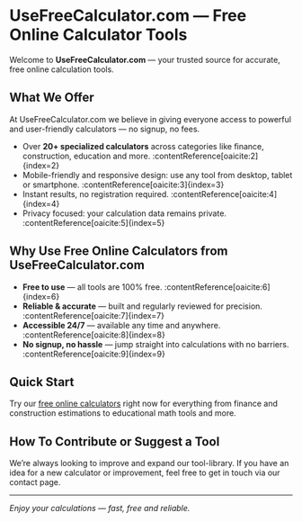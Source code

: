 # UseFreeCalculator.com — Free Online Calculator Tools

Welcome to **UseFreeCalculator.com** — your trusted source for accurate, free online calculation tools.

## What We Offer  
At UseFreeCalculator.com we believe in giving everyone access to powerful and user-friendly calculators — no signup, no fees.  
- Over **20+ specialized calculators** across categories like finance, construction, education and more. :contentReference[oaicite:2]{index=2}  
- Mobile-friendly and responsive design: use any tool from desktop, tablet or smartphone. :contentReference[oaicite:3]{index=3}  
- Instant results, no registration required. :contentReference[oaicite:4]{index=4}  
- Privacy focused: your calculation data remains private. :contentReference[oaicite:5]{index=5}  

## Why Use Free Online Calculators from UseFreeCalculator.com  
- **Free to use** — all tools are 100% free. :contentReference[oaicite:6]{index=6}  
- **Reliable & accurate** — built and regularly reviewed for precision. :contentReference[oaicite:7]{index=7}  
- **Accessible 24/7** — available any time and anywhere. :contentReference[oaicite:8]{index=8}  
- **No signup, no hassle** — jump straight into calculations with no barriers. :contentReference[oaicite:9]{index=9}  

## Quick Start  
Try our [free online calculators](https://usefreecalculator.com) right now for everything from finance and construction estimations to educational math tools and more.

## How To Contribute or Suggest a Tool  
We’re always looking to improve and expand our tool-library. If you have an idea for a new calculator or improvement, feel free to get in touch via our contact page.

---

*Enjoy your calculations — fast, free and reliable.*  
